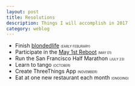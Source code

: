 ```yaml
---
layout: post
title: Resolutions
description: Things I will accomplish in 2017
category: weblog	
---
```


- Finish [blondedlife](http://blondedlife.com) <small style="text-transform:uppercase; font-size:0.6em;">(Early Feburary)</small>
- Participate in the [May 1st Reboot](http://www.may1reboot.com/) <small style="text-transform:uppercase; font-size:0.6em;">(May 01)</small>
- Run the San Francisco Half Marathon <small style="text-transform:uppercase; font-size:0.6em;">(July 23)</small>
- Learn to tango <small style="text-transform:uppercase; font-size:0.6em;">(October)</small>
- Create ThreeThings App <small style="text-transform:uppercase; font-size:0.6em;">(November)</small>
- Eat at one new restaurant each month <small style="text-transform:uppercase; font-size:0.6em;">(Ongoing)</small>
